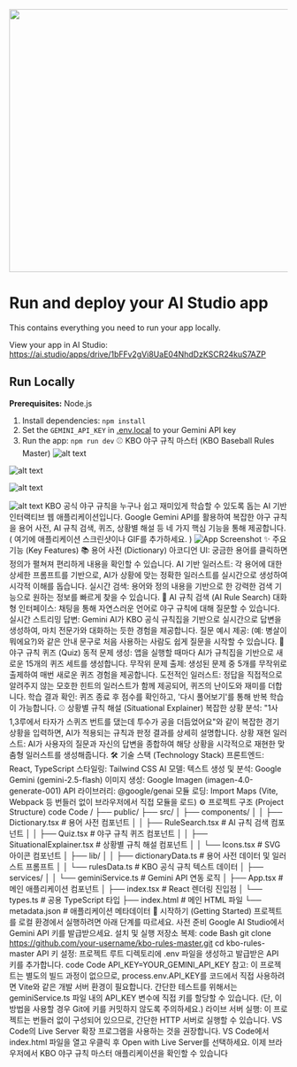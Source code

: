 <div align="center">
<img width="1200" height="475" alt="GHBanner" src="https://github.com/user-attachments/assets/0aa67016-6eaf-458a-adb2-6e31a0763ed6" />
</div>

# Run and deploy your AI Studio app

This contains everything you need to run your app locally.

View your app in AI Studio: https://ai.studio/apps/drive/1bFFv2gVi8UaE04NhdDzKSCR24kuS7AZP

## Run Locally

**Prerequisites:**  Node.js


1. Install dependencies:
   `npm install`
2. Set the `GEMINI_API_KEY` in [.env.local](.env.local) to your Gemini API key
3. Run the app:
   `npm run dev`
⚾ KBO 야구 규칙 마스터 (KBO Baseball Rules Master)
![alt text](https://img.shields.io/badge/React-61DAFB?style=for-the-badge&logo=react&logoColor=black)

![alt text](https://img.shields.io/badge/TypeScript-3178C6?style=for-the-badge&logo=typescript&logoColor=white)

![alt text](https://img.shields.io/badge/Tailwind_CSS-38B2AC?style=for-the-badge&logo=tailwind-css&logoColor=white)

![alt text](https://img.shields.io/badge/Google_Gemini-8E75B8?style=for-the-badge&logo=google&logoColor=white)
KBO 공식 야구 규칙을 누구나 쉽고 재미있게 학습할 수 있도록 돕는 AI 기반 인터랙티브 웹 애플리케이션입니다. Google Gemini API를 활용하여 복잡한 야구 규칙을 용어 사전, AI 규칙 검색, 퀴즈, 상황별 해설 등 네 가지 핵심 기능을 통해 제공합니다.
( 여기에 애플리케이션 스크린샷이나 GIF를 추가하세요. )
![App Screenshot](./screenshot.png)
✨ 주요 기능 (Key Features)
📚 용어 사전 (Dictionary)
아코디언 UI: 궁금한 용어를 클릭하면 정의가 펼쳐져 편리하게 내용을 확인할 수 있습니다.
AI 기반 일러스트: 각 용어에 대한 상세한 프롬프트를 기반으로, AI가 상황에 맞는 정확한 일러스트를 실시간으로 생성하여 시각적 이해를 돕습니다.
실시간 검색: 용어와 정의 내용을 기반으로 한 강력한 검색 기능으로 원하는 정보를 빠르게 찾을 수 있습니다.
🤖 AI 규칙 검색 (AI Rule Search)
대화형 인터페이스: 채팅을 통해 자연스러운 언어로 야구 규칙에 대해 질문할 수 있습니다.
실시간 스트리밍 답변: Gemini AI가 KBO 공식 규칙집을 기반으로 실시간으로 답변을 생성하여, 마치 전문가와 대화하는 듯한 경험을 제공합니다.
질문 예시 제공: (예: 병살이 뭐에요?)와 같은 안내 문구로 처음 사용하는 사람도 쉽게 질문을 시작할 수 있습니다.
🧠 야구 규칙 퀴즈 (Quiz)
동적 문제 생성: 앱을 실행할 때마다 AI가 규칙집을 기반으로 새로운 15개의 퀴즈 세트를 생성합니다.
무작위 문제 출제: 생성된 문제 중 5개를 무작위로 출제하여 매번 새로운 퀴즈 경험을 제공합니다.
도전적인 일러스트: 정답을 직접적으로 알려주지 않는 모호한 힌트의 일러스트가 함께 제공되어, 퀴즈의 난이도와 재미를 더합니다.
학습 결과 확인: 퀴즈 종료 후 점수를 확인하고, '다시 풀어보기'를 통해 반복 학습이 가능합니다.
⚾ 상황별 규칙 해설 (Situational Explainer)
복잡한 상황 분석: "1사 1,3루에서 타자가 스퀴즈 번트를 댔는데 투수가 공을 더듬었어요"와 같이 복잡한 경기 상황을 입력하면, AI가 적용되는 규칙과 판정 결과를 상세히 설명합니다.
상황 재현 일러스트: AI가 사용자의 질문과 자신의 답변을 종합하여 해당 상황을 시각적으로 재현한 맞춤형 일러스트를 생성해줍니다.
🛠️ 기술 스택 (Technology Stack)
프론트엔드: React, TypeScript
스타일링: Tailwind CSS
AI 모델:
텍스트 생성 및 분석: Google Gemini (gemini-2.5-flash)
이미지 생성: Google Imagen (imagen-4.0-generate-001)
API 라이브러리: @google/genai
모듈 로딩: Import Maps (Vite, Webpack 등 번들러 없이 브라우저에서 직접 모듈을 로드)
⚙️ 프로젝트 구조 (Project Structure)
code
Code
/
├── public/
├── src/
│   ├── components/
│   │   ├── Dictionary.tsx      # 용어 사전 컴포넌트
│   │   ├── RuleSearch.tsx      # AI 규칙 검색 컴포넌트
│   │   ├── Quiz.tsx            # 야구 규칙 퀴즈 컴포넌트
│   │   ├── SituationalExplainer.tsx # 상황별 규칙 해설 컴포넌트
│   │   └── Icons.tsx           # SVG 아이콘 컴포넌트
│   ├── lib/
│   │   ├── dictionaryData.ts   # 용어 사전 데이터 및 일러스트 프롬프트
│   │   └── rulesData.ts        # KBO 공식 규칙 텍스트 데이터
│   ├── services/
│   │   └── geminiService.ts    # Gemini API 연동 로직
│   ├── App.tsx                 # 메인 애플리케이션 컴포넌트
│   ├── index.tsx               # React 렌더링 진입점
│   └── types.ts                # 공용 TypeScript 타입
├── index.html                  # 메인 HTML 파일
└── metadata.json               # 애플리케이션 메타데이터
🚀 시작하기 (Getting Started)
프로젝트를 로컬 환경에서 실행하려면 아래 단계를 따르세요.
사전 준비
Google AI Studio에서 Gemini API 키를 발급받으세요.
설치 및 실행
저장소 복제:
code
Bash
git clone https://github.com/your-username/kbo-rules-master.git
cd kbo-rules-master
API 키 설정:
프로젝트 루트 디렉토리에 .env 파일을 생성하고 발급받은 API 키를 추가합니다.
code
Code
API_KEY=YOUR_GEMINI_API_KEY
참고: 이 프로젝트는 별도의 빌드 과정이 없으므로, process.env.API_KEY를 코드에서 직접 사용하려면 Vite와 같은 개발 서버 환경이 필요합니다. 간단한 테스트를 위해서는 geminiService.ts 파일 내의 API_KEY 변수에 직접 키를 할당할 수 있습니다. (단, 이 방법을 사용할 경우 Git에 키를 커밋하지 않도록 주의하세요.)
라이브 서버 실행:
이 프로젝트는 번들러 없이 구성되어 있으므로, 간단한 HTTP 서버로 실행할 수 있습니다. VS Code의 Live Server 확장 프로그램을 사용하는 것을 권장합니다.
VS Code에서 index.html 파일을 열고 우클릭 후 Open with Live Server를 선택하세요.
이제 브라우저에서 KBO 야구 규칙 마스터 애플리케이션을 확인할 수 있습니다
